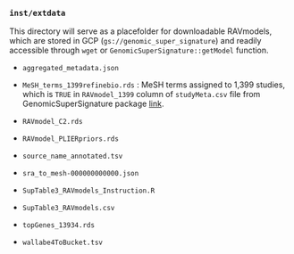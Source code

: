 ### `inst/extdata`
This directory will serve as a placefolder for downloadable RAVmodels, which are 
stored in GCP (`gs://genomic_super_signature`) and readily accessible through 
`wget` or `GenomicSuperSignature::getModel` function. 

* `aggregated_metadata.json`

* `MeSH_terms_1399refinebio.rds`
: MeSH terms assigned to 1,399 studies, which is `TRUE` in `RAVmodel_1399` column
of `studyMeta.csv` file from GenomicSuperSignature package [link](https://github.com/shbrief/GenomicSuperSignature/blob/master/inst/extdata/studyMeta.tsv.gz). 

* `RAVmodel_C2.rds`
* `RAVmodel_PLIERpriors.rds`
* `source_name_annotated.tsv`
* `sra_to_mesh-000000000000.json`
* `SupTable3_RAVmodels_Instruction.R` 
* `SupTable3_RAVmodels.csv`
* `topGenes_13934.rds`
* `wallabe4ToBucket.tsv`


